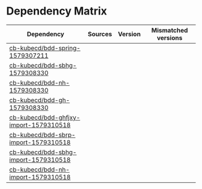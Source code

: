 # Dependency Matrix

Dependency | Sources | Version | Mismatched versions
---------- | ------- | ------- | -------------------
[cb-kubecd/bdd-spring-1579307211](https://github.com/cb-kubecd/bdd-spring-1579307211.git) |  | []() | 
[cb-kubecd/bdd-sbhg-1579308330](https://github.com/cb-kubecd/bdd-sbhg-1579308330.git) |  | []() | 
[cb-kubecd/bdd-nh-1579308330](https://github.com/cb-kubecd/bdd-nh-1579308330.git) |  | []() | 
[cb-kubecd/bdd-gh-1579308330](https://github.com/cb-kubecd/bdd-gh-1579308330.git) |  | []() | 
[cb-kubecd/bdd-ghfjxy-import-1579310518](https://github.com/cb-kubecd/bdd-ghfjxy-import-1579310518.git) |  | []() | 
[cb-kubecd/bdd-sbrp-import-1579310518](https://github.com/cb-kubecd/bdd-sbrp-import-1579310518.git) |  | []() | 
[cb-kubecd/bdd-sbhg-import-1579310518](https://github.com/cb-kubecd/bdd-sbhg-import-1579310518.git) |  | []() | 
[cb-kubecd/bdd-nh-import-1579310518](https://github.com/cb-kubecd/bdd-nh-import-1579310518.git) |  | []() | 
